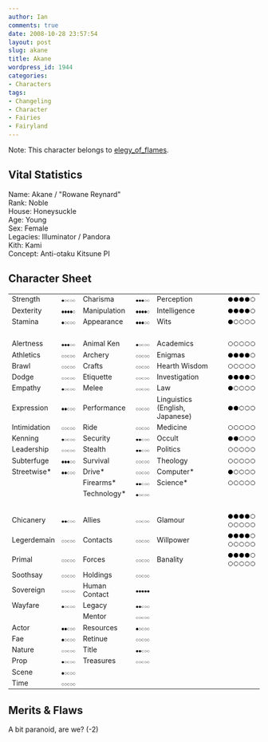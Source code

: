 ```yaml
---
author: Ian
comments: true
date: 2008-10-28 23:57:54
layout: post
slug: akane
title: Akane
wordpress_id: 1944
categories:
- Characters
tags:
- Changeling
- Character
- Fairies
- Fairyland
---
```


<p>Note: This character belongs to <a href="http://elegy-of-flames.livejournal.com">elegy_of_flames</a>.</p>
<h2>Vital Statistics</h2>
<p>Name: Akane / "Rowane Reynard"<br />
Rank: Noble<br />
House: Honeysuckle<br />
Age: Young<br />
Sex: Female<br />
Legacies: Illuminator / Pandora<br />
Kith: Kami<br />
Concept: Anti-otaku Kitsune PI</p>
<h2>Character Sheet</h2>
<table border="0" width="100%" cellspacing="2" cellpadding="4">
<tr>
<td>Strength</td>
<td><img src="/fiction/characters/dots/1.png" /></td>
<td>Charisma</td>
<td><img src="/fiction/characters/dots/3.png" /></td>
<td>Perception</td>
<td><img src="/fiction/characters/dots/4.png" /></td>
</tr>
<tr>
<td>Dexterity</td>
<td><img src="/fiction/characters/dots/4.png" /></td>
<td>Manipulation</td>
<td><img src="/fiction/characters/dots/4.png" /></td>
<td>Intelligence</td>
<td><img src="/fiction/characters/dots/4.png" /></td>
</tr>
<tr>
<td>Stamina</td>
<td><img src="/fiction/characters/dots/1.png" /></td>
<td>Appearance</td>
<td><img src="/fiction/characters/dots/3.png" /></td>
<td>Wits</td>
<td><img src="/fiction/characters/dots/1.png" /></td>
</tr>
<tr>
<td>&nbsp;</td>
</tr>
<tr>
<td>Alertness</td>
<td><img src="/fiction/characters/dots/3.png" /></td>
<td>Animal Ken</td>
<td><img src="/fiction/characters/dots/1.png" /></td>
<td>Academics</td>
<td><img src="/fiction/characters/dots/0.png" /></td>
</tr>
<tr>
<td>Athletics</td>
<td><img src="/fiction/characters/dots/0.png" /></td>
<td>Archery</td>
<td><img src="/fiction/characters/dots/0.png" /></td>
<td>Enigmas</td>
<td><img src="/fiction/characters/dots/4.png" /></td>
</tr>
<tr>
<td>Brawl</td>
<td><img src="/fiction/characters/dots/0.png" /></td>
<td>Crafts</td>
<td><img src="/fiction/characters/dots/0.png" /></td>
<td>Hearth Wisdom</td>
<td><img src="/fiction/characters/dots/0.png" /></td>
</tr>
<tr>
<td>Dodge</td>
<td><img src="/fiction/characters/dots/0.png" /></td>
<td>Etiquette</td>
<td><img src="/fiction/characters/dots/0.png" /></td>
<td>Investigation</td>
<td><img src="/fiction/characters/dots/4.png" /></td>
</tr>
<tr>
<td>Empathy</td>
<td><img src="/fiction/characters/dots/1.png" /></td>
<td>Melee</td>
<td><img src="/fiction/characters/dots/0.png" /></td>
<td>Law</td>
<td><img src="/fiction/characters/dots/1.png" /></td>
</tr>
<tr>
<td>Expression</td>
<td><img src="/fiction/characters/dots/2.png" /></td>
<td>Performance</td>
<td><img src="/fiction/characters/dots/0.png" /></td>
<td>Linguistics (English, Japanese)</td>
<td><img src="/fiction/characters/dots/2.png" /></td>
</tr>
<tr>
<td>Intimidation</td>
<td><img src="/fiction/characters/dots/0.png" /></td>
<td>Ride</td>
<td><img src="/fiction/characters/dots/0.png" /></td>
<td>Medicine</td>
<td><img src="/fiction/characters/dots/0.png" /></td>
</tr>
<tr>
<td>Kenning</td>
<td><img src="/fiction/characters/dots/1.png" /></td>
<td>Security</td>
<td><img src="/fiction/characters/dots/2.png" /></td>
<td>Occult</td>
<td><img src="/fiction/characters/dots/2.png" /></td>
</tr>
<tr>
<td>Leadership</td>
<td><img src="/fiction/characters/dots/0.png" /></td>
<td>Stealth</td>
<td><img src="/fiction/characters/dots/2.png" /></td>
<td>Politics</td>
<td><img src="/fiction/characters/dots/0.png" /></td>
</tr>
<tr>
<td>Subterfuge</td>
<td><img src="/fiction/characters/dots/3.png" /></td>
<td>Survival</td>
<td><img src="/fiction/characters/dots/0.png" /></td>
<td>Theology</td>
<td><img src="/fiction/characters/dots/0.png" /></td>
</tr>
<tr>
<td>Streetwise*</td>
<td><img src="/fiction/characters/dots/2.png" /></td>
<td>Drive*</td>
<td><img src="/fiction/characters/dots/0.png" /></td>
<td>Computer*</td>
<td><img src="/fiction/characters/dots/1.png" /></td>
</tr>
<tr>
<td></td>
<td></td>
<td>Firearms*</td>
<td><img src="/fiction/characters/dots/2.png" /></td>
<td>Science*</td>
<td><img src="/fiction/characters/dots/0.png" /></td>
</tr>
<tr>
<td></td>
<td></td>
<td>Technology*</td>
<td><img src="/fiction/characters/dots/1.png" /></td>
<td></td>
<td></td>
</tr>
<tr>
<td>&nbsp;</td>
</tr>
<tr>
<td>Chicanery</td>
<td><img src="/fiction/characters/dots/2.png" /></td>
<td>Allies</td>
<td><img src="/fiction/characters/dots/0.png" /></td>
<td>Glamour</td>
<td><img src="/fiction/characters/dots/4.png" /><img src="/fiction/characters/dots/0.png" /></td>
</tr>
<tr>
<td>Legerdemain</td>
<td><img src="/fiction/characters/dots/0.png" /></td>
<td>Contacts</td>
<td><img src="/fiction/characters/dots/0.png" /></td>
<td>Willpower</td>
<td><img src="/fiction/characters/dots/4.png" /><img src="/fiction/characters/dots/0.png" /></td>
</tr>
<tr>
<td>Primal</td>
<td><img src="/fiction/characters/dots/0.png" /></td>
<td>Forces</td>
<td><img src="/fiction/characters/dots/0.png" /></td>
<td>Banality</td>
<td><img src="/fiction/characters/dots/4.png" /><img src="/fiction/characters/dots/0.png" /></td>
</tr>
<tr>
<td>Soothsay</td>
<td><img src="/fiction/characters/dots/0.png" /></td>
<td>Holdings</td>
<td><img src="/fiction/characters/dots/0.png" /></td>
<td></td>
<td></td>
</tr>
<tr>
<td>Sovereign</td>
<td><img src="/fiction/characters/dots/0.png" /></td>
<td>Human Contact</td>
<td><img src="/fiction/characters/dots/5.png" /></td>
<td></td>
<td></td>
</tr>
<tr>
<td>Wayfare</td>
<td><img src="/fiction/characters/dots/1.png" /></td>
<td>Legacy</td>
<td><img src="/fiction/characters/dots/2.png" /></td>
<td></td>
<td></td>
</tr>
<tr>
<td></td>
<td></td>
<td>Mentor</td>
<td><img src="/fiction/characters/dots/0.png" /></td>
<td></td>
<td></td>
</tr>
<tr>
<td>Actor</td>
<td><img src="/fiction/characters/dots/2.png" /></td>
<td>Resources</td>
<td><img src="/fiction/characters/dots/1.png" /></td>
<td></td>
<td></td>
</tr>
<tr>
<td>Fae</td>
<td><img src="/fiction/characters/dots/1.png" /></td>
<td>Retinue</td>
<td><img src="/fiction/characters/dots/0.png" /></td>
<td></td>
<td></td>
</tr>
<tr>
<td>Nature</td>
<td><img src="/fiction/characters/dots/0.png" /></td>
<td>Title</td>
<td><img src="/fiction/characters/dots/2.png" /></td>
<td></td>
<td></td>
</tr>
<tr>
<td>Prop</td>
<td><img src="/fiction/characters/dots/1.png" /></td>
<td>Treasures</td>
<td><img src="/fiction/characters/dots/0.png" /></td>
<td></td>
<td></td>
</tr>
<tr>
<td>Scene</td>
<td><img src="/fiction/characters/dots/1.png" /></td>
<td></td>
<td></td>
<td></td>
<td></td>
</tr>
<tr>
<td>Time</td>
<td><img src="/fiction/characters/dots/0.png" /></td>
<td></td>
<td></td>
<td></td>
<td></td>
</tr>
</table>
<h2>Merits &amp; Flaws</h2>
<p>A bit paranoid, are we? (-2)</p>
